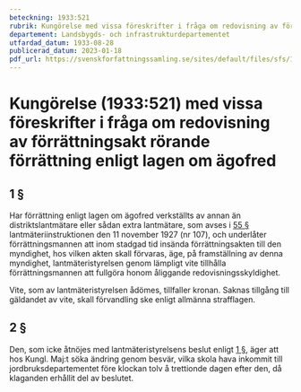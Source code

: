 ```yaml
---
beteckning: 1933:521
rubrik: Kungörelse med vissa föreskrifter i fråga om redovisning av förrättningsakt rörande förrättning enligt lagen om ägofred
departement: Landsbygds- och infrastrukturdepartementet
utfardad_datum: 1933-08-28
publicerad_datum: 2023-01-18
pdf_url: https://svenskforfattningssamling.se/sites/default/files/sfs/1933-08/SFS1933-521.pdf
---
```


# Kungörelse (1933:521) med vissa föreskrifter i fråga om redovisning av förrättningsakt rörande förrättning enligt lagen om ägofred

## 1 §

Har förrättning enligt lagen om ägofred verkställts av annan än distriktslantmätare eller sådan extra lantmätare, som avses i [55 §](#55) lantmäteriinstruktionen den 11 november 1927 (nr 107), och underlåter förrättningsmannen att inom stadgad tid insända förrättningsakten till den myndighet, hos vilken akten skall förvaras, äge, på framställning av denna myndighet, lantmäteristyrelsen genom lämpligt vite tillhålla förrättningsmannen att fullgöra honom åliggande redovisningsskyldighet.

Vite, som av lantmäteristyrelsen ådömes, tillfaller kronan. Saknas tillgång till gäldandet av vite, skall förvandling ske enligt allmänna strafflagen.

## 2 §

Den, som icke åtnöjes med lantmäteristyrelsens beslut enligt [1 §](#1), äger att hos Kungl. Maj:t söka ändring genom besvär, vilka skola hava inkommit till jordbruksdepartementet före klockan tolv å trettionde dagen efter den, då klaganden erhållit del av beslutet.